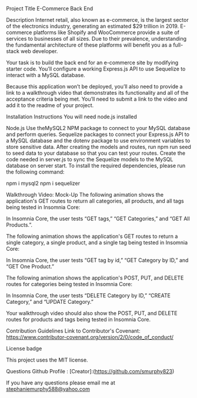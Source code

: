 Project Title
E-Commerce Back End

Description
Internet retail, also known as e-commerce, is the largest sector of the electronics industry, generating an estimated $29 trillion in 2019. E-commerce platforms like Shopify and WooCommerce provide a suite of services to businesses of all sizes. Due to their prevalence, understanding the fundamental architecture of these platforms will benefit you as a full-stack web developer.

Your task is to build the back end for an e-commerce site by modifying starter code. You’ll configure a working Express.js API to use Sequelize to interact with a MySQL database.

Because this application won’t be deployed, you’ll also need to provide a link to a walkthrough video that demonstrates its functionality and all of the acceptance criteria being met. You’ll need to submit a link to the video and add it to the readme of your project.

Installation Instructions
You will need node.js installed

Node.js
Use theMySQL2 NPM package to connect to your MySQL database and perform queries.
Sequelize packages to connect your Express.js API to a MySQL database and the
dotenv package to use environment variables to store sensitive data.
After creating the models and routes, run npm run seed to seed data to your database so that you can test your routes.
Create the code needed in server.js to sync the Sequelize models to the MySQL database on server start.
To install the required dependencies, please run the following command:

npm i mysql2
npm i sequelizer

Walkthrough Video:
Mock-Up
The following animation shows the application's GET routes to return all categories, all products, and all tags being tested in Insomnia Core:

In Insomnia Core, the user tests “GET tags,” “GET Categories,” and “GET All Products.”.

The following animation shows the application's GET routes to return a single category, a single product, and a single tag being tested in Insomnia Core:

In Insomnia Core, the user tests “GET tag by id,” “GET Category by ID,” and “GET One Product.”

The following animation shows the application's POST, PUT, and DELETE routes for categories being tested in Insomnia Core:

In Insomnia Core, the user tests “DELETE Category by ID,” “CREATE Category,” and “UPDATE Category.”

Your walkthrough video should also show the POST, PUT, and DELETE routes for products and tags being tested in Insomnia Core.

Contribution Guidelines
Link to Contributor's Covenant: https://www.contributor-covenant.org/version/2/0/code_of_conduct/

License
badge

This project uses the MIT license.

Questions
Github Profile : [Creator]:(https://github.com/smurphy823)

If you have any questions please email me at stephaniemurphy588@yahoo.com